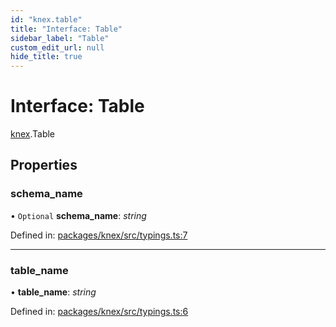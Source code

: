 ```yaml
---
id: "knex.table"
title: "Interface: Table"
sidebar_label: "Table"
custom_edit_url: null
hide_title: true
---
```


# Interface: Table

[knex](../modules/knex.md).Table

## Properties

### schema\_name

• `Optional` **schema\_name**: *string*

Defined in: [packages/knex/src/typings.ts:7](https://github.com/mikro-orm/mikro-orm/blob/bcf1a0899b/packages/knex/src/typings.ts#L7)

___

### table\_name

• **table\_name**: *string*

Defined in: [packages/knex/src/typings.ts:6](https://github.com/mikro-orm/mikro-orm/blob/bcf1a0899b/packages/knex/src/typings.ts#L6)
